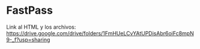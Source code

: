 # FastPass
Link al HTML y los archivos:
https://drive.google.com/drive/folders/1FmHUeLCvYAtUPDisAbr6oiFc8mpN9-_f?usp=sharing
